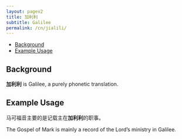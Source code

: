 ```yaml
---
layout: pagev2
title: 加利利 
subtitle: Galilee
permalink: /cn/jialili/
---
```

- [Background](#background)
- [Example Usage](#example-usage)

## Background

**加利利** is Galilee, a purely phonetic translation. 

## Example Usage

马可福音主要的是记载主在**加利利**的职事。

The Gospel of Mark is mainly a record of the Lord’s ministry in Galilee.